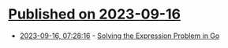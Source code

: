 # [Published on 2023-09-16](index.md)

* [2023-09-16, 07:28:16](https://lobste.rs/s/pqigdt/solving_expression_problem_go) - [Solving the Expression Problem in Go](https://www.tzcl.me/posts/expression-problem/)
